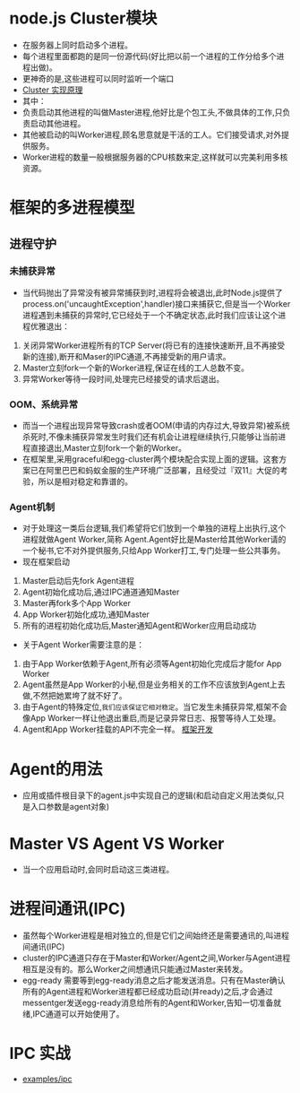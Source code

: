 # node.js Cluster模块
* 在服务器上同时启动多个进程。
* 每个进程里面都跑的是同一份源代码(好比把以前一个进程的工作分给多个进程出做)。
* 更神奇的是,这些进程可以同时监听一个端口
* [Cluster 实现原理](https://cnodejs.org/topic/56e84480833b7c8a0492e20c)
* 其中：
* 负责启动其他进程的叫做Master进程,他好比是个包工头,不做具体的工作,只负责启动其他进程。
* 其他被启动的叫Worker进程,顾名思意就是干活的工人。它们接受请求,对外提供服务。
* Worker进程的数量一般根据服务器的CPU核数来定,这样就可以完美利用多核资源。
# 框架的多进程模型
## 进程守护
### 未捕获异常
* 当代码抛出了异常没有被异常捕获到时,进程将会被退出,此时Node.js提供了process.on('uncaughtException',handler)接口来捕获它,但是当一个Worker进程遇到未捕获的异常时,它已经处于一个不确定状态,此时我们应该让这个进程优雅退出：
1.  关闭异常Worker进程所有的TCP Server(将已有的连接快速断开,且不再接受新的连接),断开和Maser的IPC通道,不再接受新的用户请求。
2.  Master立刻fork一个新的Worker进程,保证在线的工人总数不变。
3.  异常Worker等待一段时间,处理完已经接受的请求后退出。
### OOM、系统异常
* 而当一个进程出现异常导致crash或者OOM(申请的内存过大,导致异常)被系统杀死时,不像未捕获异常发生时我们还有机会让进程继续执行,只能够让当前进程直接退出,Master立刻fork一个新的Worker。
* 在框架里,采用graceful和egg-cluster两个模块配合实现上面的逻辑。这套方案已在阿里巴巴和蚂蚁金服的生产环境广泛部署，且经受过『双11』大促的考验，所以是相对稳定和靠谱的。
### Agent机制
* 对于处理这一类后台逻辑,我们希望将它们放到一个单独的进程上出执行,这个进程就做Agent Worker,简称 Agent.Agent好比是Master给其他Worker请的一个秘书,它不对外提供服务,只给App Worker打工,专门处理一些公共事务。
* 现在框架启动
1. Master启动后先fork Agent进程
2. Agent初始化成功后,通过IPC通道通知Master
3. Master再fork多个App Worker
4. App Worker初始化成功,通知Master
5. 所有的进程初始化成功后,Master通知Agent和Worker应用启动成功
* 关于Agent Worker需要注意的是：
1. 由于App Worker依赖于Agent,所有必须等Agent初始化完成后才能for App Worker
2. Agent虽然是App Worker的小秘,但是业务相关的工作不应该放到Agent上去做,不然把她累垮了就不好了。
3. 由于Agent的特殊定位,`我们应该保证它相对稳定`。当它发生未捕获异常,框架不会像App Worker一样让他退出重启,而是记录异常日志、报警等待人工处理。
4. Agent和App Worker挂载的API不完全一样。 [框架开发](https://eggjs.org/zh-cn/advanced/framework.html) 
# Agent的用法
* 应用或插件根目录下的agent.js中实现自己的逻辑(和启动自定义用法类似,只是入口参数是agent对象)  
# Master VS Agent VS Worker
* 当一个应用启动时,会同时启动这三类进程。
# 进程间通讯(IPC)
* 虽然每个Worker进程是相对独立的,但是它们之间始终还是需要通讯的,叫进程间通讯(IPC)
* cluster的IPC通道只存在于Master和Worker/Agent之间,Worker与Agent进程相互是没有的。那么Worker之间想通讯只能通过Master来转发。
* egg-ready 需要等到egg-ready消息之后才能发送消息。只有在Master确认所有的Agent进程和Worker进程都已经成功启动(并ready)之后,才会通过messentger发送egg-ready消息给所有的Agent和Worker,告知一切准备就绪,IPC通道可以开始使用了。
  
# IPC 实战  
* [examples/ipc](https://github.com/eggjs/examples/tree/master/ipc)